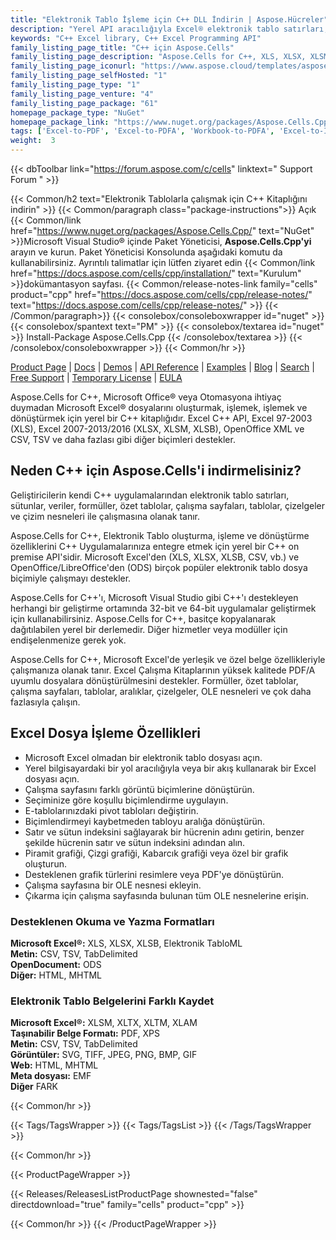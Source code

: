 ```yaml
---
title: "Elektronik Tablo İşleme için C++ DLL İndirin | Aspose.Hücreler"
description: "Yerel API aracılığıyla Excel® elektronik tablo satırları, sütunları, verileri, formülleri, özet tabloları, çalışma sayfaları, çizelgeleri ve çizim nesneleri ile çalışmak için C++ Sınıf Kitaplığı DLL dosyasını indirin."
keywords: "C++ Excel library, C++ Excel Programming API"
family_listing_page_title: "C++ için Aspose.Cells"
family_listing_page_description: "Aspose.Cells for C++, XLS, XLSX, XLSM, XLSB, TSV ve CSV gibi en sık kullanılan elektronik tablo formatları için bir dizi üst düzey API sunan yerel bir C++ kütüphanesidir. Aspose.Cells for C++, Office Otomasyonu veya Microsoft Excel uygulamasına ihtiyaç duymadan Excel elektronik tabloları oluşturma, değiştirme ve dönüştürme özelliklerine sahip yüksek performanslı C++ uygulamaları oluşturmanıza olanak tanır."
family_listing_page_iconurl: "https://www.aspose.cloud/templates/aspose/App_Themes/V3/images/cells/272x272/aspose_cells-for-cpp.png"
family_listing_page_selfHosted: "1"
family_listing_page_type: "1"
family_listing_page_venture: "4"
family_listing_page_package: "61"
homepage_package_type: "NuGet"
homepage_package_link: "https://www.nuget.org/packages/Aspose.Cells.Cpp/"
tags: ['Excel-to-PDF', 'Excel-to-PDFA', 'Workbook-to-PDFA', 'Excel-to-Image', 'Worksheet-to-Image', 'Excel-to-PNG', 'Excel-to-TIFF', 'Worksheet-to-SVG', 'Excel-to-SVG', 'Workbook-to-PDF', 'Workbook-Formulas', 'Spreadsheet-API', 'Aspose.Cells', 'Aspose.Total', 'Conholdate', 'Conholdate.Total', 'Chart', 'Chart-Rendering', 'OLE-Objects', 'Range', 'C++', 'CPP', 'Native']
weight:  3
---
```


{{< dbToolbar link="https://forum.aspose.com/c/cells" linktext=" Support Forum " >}}

{{< Common/h2 text="Elektronik Tablolarla çalışmak için C++ Kitaplığını indirin"  >}}
{{< Common/paragraph class="package-instructions">}}
Açık
{{< Common/link href="https://www.nuget.org/packages/Aspose.Cells.Cpp/" text="NuGet"  >}}Microsoft Visual Studio® içinde Paket Yöneticisi, <b>Aspose.Cells.Cpp'yi</b> arayın ve kurun. Paket Yöneticisi Konsolunda aşağıdaki komutu da kullanabilirsiniz. Ayrıntılı talimatlar için lütfen ziyaret edin
{{< Common/link href="https://docs.aspose.com/cells/cpp/installation/" text="Kurulum"  >}}dokümantasyon sayfası.
{{< Common/release-notes-link family="cells" product="cpp" href="https://docs.aspose.com/cells/cpp/release-notes/" text="https://docs.aspose.com/cells/cpp/release-notes/"  >}}
{{< /Common/paragraph>}}
{{< consolebox/consoleboxwrapper id="nuget" >}}
       {{< consolebox/spantext text="PM" >}}
       {{< consolebox/textarea id="nuget" >}} Install-Package Aspose.Cells.Cpp {{< /consolebox/textarea >}}
{{< /consolebox/consoleboxwrapper >}}
{{< Common/hr >}}

[Product Page](https://products.aspose.com/pdf/cpp/) | [Docs](https://docs.aspose.com/pdf/cpp/) | [Demos](https://products.aspose.app/pdf/family) | [API Reference](https://reference.aspose.com/pdf/cpp) | [Examples](https://github.com/aspose-pdf/Aspose.Pdf-for-C) | [Blog](https://blog.aspose.com/category/pdf/) | [Search](https://search.aspose.com/) | [Free Support](https://forum.aspose.com/c/pdf) | [Temporary License](https://purchase.aspose.com/temporary-license) | [EULA](https://about.aspose.com/legal/eula/)

Aspose.Cells for C++, Microsoft Office® veya Otomasyona ihtiyaç duymadan Microsoft Excel® dosyalarını oluşturmak, işlemek, işlemek ve dönüştürmek için yerel bir C++ kitaplığıdır. Excel C++ API, Excel 97-2003 (XLS), Excel 2007-2013/2016 (XLSX, XLSM, XLSB), OpenOffice XML ve CSV, TSV ve daha fazlası gibi diğer biçimleri destekler.

## Neden C++ için Aspose.Cells'i indirmelisiniz?

Geliştiricilerin kendi C++ uygulamalarından elektronik tablo satırları, sütunlar, veriler, formüller, özet tablolar, çalışma sayfaları, tablolar, çizelgeler ve çizim nesneleri ile çalışmasına olanak tanır.

Aspose.Cells for C++, Elektronik Tablo oluşturma, işleme ve dönüştürme özelliklerini C++ Uygulamalarınıza entegre etmek için yerel bir C++ on premise API'sidir. Microsoft Excel'den (XLS, XLSX, XLSB, CSV, vb.) ve OpenOffice/LibreOffice'den (ODS) birçok popüler elektronik tablo dosya biçimiyle çalışmayı destekler.

Aspose.Cells for C++'ı, Microsoft Visual Studio gibi C++'ı destekleyen herhangi bir geliştirme ortamında 32-bit ve 64-bit uygulamalar geliştirmek için kullanabilirsiniz. Aspose.Cells for C++, basitçe kopyalanarak dağıtılabilen yerel bir derlemedir. Diğer hizmetler veya modüller için endişelenmenize gerek yok.

Aspose.Cells for C++, Microsoft Excel'de yerleşik ve özel belge özellikleriyle çalışmanıza olanak tanır. Excel Çalışma Kitaplarının yüksek kalitede PDF/A uyumlu dosyalara dönüştürülmesini destekler. Formüller, özet tablolar, çalışma sayfaları, tablolar, aralıklar, çizelgeler, OLE nesneleri ve çok daha fazlasıyla çalışın.

## Excel Dosya İşleme Özellikleri

- Microsoft Excel olmadan bir elektronik tablo dosyası açın.
- Yerel bilgisayardaki bir yol aracılığıyla veya bir akış kullanarak bir Excel dosyası açın.
- Çalışma sayfasını farklı görüntü biçimlerine dönüştürün.
- Seçiminize göre koşullu biçimlendirme uygulayın.
- E-tablolarınızdaki pivot tabloları değiştirin.
- Biçimlendirmeyi kaybetmeden tabloyu aralığa dönüştürün.
- Satır ve sütun indeksini sağlayarak bir hücrenin adını getirin, benzer şekilde hücrenin satır ve sütun indeksini adından alın.
- Piramit grafiği, Çizgi grafiği, Kabarcık grafiği veya özel bir grafik oluşturun.
- Desteklenen grafik türlerini resimlere veya PDF'ye dönüştürün.
- Çalışma sayfasına bir OLE nesnesi ekleyin.
- Çıkarma için çalışma sayfasında bulunan tüm OLE nesnelerine erişin.

### Desteklenen Okuma ve Yazma Formatları

**Microsoft Excel®:** XLS, XLSX, XLSB, Elektronik TabloML\
**Metin:** CSV, TSV, TabDelimited\
**OpenDocument:** ODS\
**Diğer:** HTML, MHTML

### Elektronik Tablo Belgelerini Farklı Kaydet

**Microsoft Excel®:** XLSM, XLTX, XLTM, XLAM\
**Taşınabilir Belge Formatı:** PDF, XPS\
**Metin:** CSV, TSV, TabDelimited\
**Görüntüler:** SVG, TIFF, JPEG, PNG, BMP, GIF\
**Web:** HTML, MHTML\
**Meta dosyası:** EMF\
**Diğer** FARK

{{< Common/hr >}}

{{< Tags/TagsWrapper >}}
 {{< Tags/TagsList >}}
{{< /Tags/TagsWrapper >}}

{{< Common/hr >}}

{{< ProductPageWrapper >}}
<!-- ReleasesListProductPage-->
   {{< Releases/ReleasesListProductPage shownested="false"  directdownload="true" family="cells" product="cpp" >}}
<!-- /ReleasesListProductPage-->
{{< Common/hr >}}
{{< /ProductPageWrapper >}}

